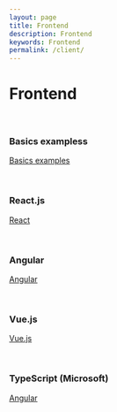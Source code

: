 ```yaml
---
layout: page
title: Frontend
description: Frontend
keywords: Frontend
permalink: /client/
---
```


# Frontend

<br/>

### Basics exampless

[Basics examples](/client/js/basics/)

<br/>

### React.js

[React](/client/react/)

<br/>

### Angular

[Angular](/devtools/angular/setup/)

<br/>

### Vue.js

[Vue.js](/client/vue/)

<br/>

### TypeScript (Microsoft)

[Angular](/client/typescript/)
